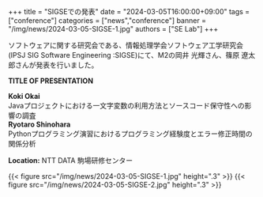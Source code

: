 +++
title = "SIGSEでの発表"
date = "2024-03-05T16:00:00+09:00"
tags = ["conference"]
categories = ["news","conference"]
banner = "/img/news/2024-03-05-SIGSE-1.jpg"
authors = ["SE Lab"]
+++

ソフトウェアに関する研究会である、情報処理学会ソフトウェア工学研究会(IPSJ SIG Software Engineering :SIGSE)にて、M2の岡井 光輝さん、篠原 遼太郎さんが発表を行いました。

**TITLE OF PRESENTATION**

**Koki Okai**  
Javaプロジェクトにおける一文字変数の利用方法とソースコード保守性への影響の調査  
**Ryotaro Shinohara**  
Pythonプログラミング演習におけるプログラミング経験度とエラー修正時間の関係分析

**Location:** 
NTT DATA 駒場研修センター

{{< figure src="/img/news/2024-03-05-SIGSE-1.jpg" height=".3" >}}
{{< figure src="/img/news/2024-03-05-SIGSE-2.jpg" height=".3" >}}

